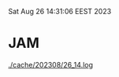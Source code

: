 Sat Aug 26 14:31:06 EEST 2023
# JAM
<a href='./cache/202308/26_14.log'>./cache/202308/26_14.log</a>
